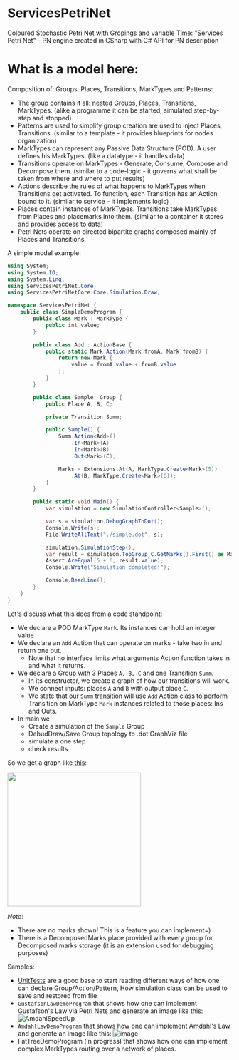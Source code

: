 # ServicesPetriNet
Coloured Stochastic Petri Net with Gropings and variable Time: "Services Petri Net" - PN engine created in CSharp with C# API for PN description

# What is a model here:
Composition of: Groups, Places, Transitions, MarkTypes and Patterns:
 - The group contains it all: nested Groups, Places, Transitions, MarkTypes. (alike a programme it can be started, simulated step-by-step and stopped)
 - Patterns are used to simplify group creation are used to inject Places, Transitions. (similar to a template - it provides blueprints for nodes organization) 
 - MarkTypes can represent any Passive Data Structure (POD). A user defines his MarkTypes. (like a datatype - it handles data)
 - Transitions operate on MarkTypes - Generate, Consume, Compose and Decompose them. (similar to a code-logic - it governs what shall be taken from where and where to put results) 
 - Actions describe the rules of what happens to MarkTypes when Transitions get activated. To function, each Transition has an Action bound to it. (similar to service - it implements logic)
 - Places contain instances of MarkTypes. Transitions take MarkTypes from Places and placemarks into them. (similar to a container it stores and provides access to data)
 - Petri Nets operate on directed bipartite graphs composed mainly of Places and Transitions. 

A simple model example: 
```csharp
using System;
using System.IO;
using System.Linq;
using ServicesPetriNet.Core;
using ServicesPetriNetCore.Core.Simulation.Draw;

namespace ServicesPetriNet {
    public class SimpleDemoProgram {
        public class Mark : MarkType {
            public int value;
        }

        public class Add : ActionBase {
            public static Mark Action(Mark fromA, Mark fromB) {
                return new Mark {
                    value = fromA.value + fromB.value
                };
            }
        }

        public class Sample: Group {
            public Place A, B, C;

            private Transition Summ;

            public Sample() {
                Summ.Action<Add>()
                    .In<Mark>(A)
                    .In<Mark>(B)
                    .Out<Mark>(C);

                Marks = Extensions.At(A, MarkType.Create<Mark>(5))
                    .At(B, MarkType.Create<Mark>(6));
            }
        }

        public static void Main() {
            var simulation = new SimulationController<Sample>();

            var s = simulation.DebugGraphToDot();
            Console.Write(s);
            File.WriteAllText("./simple.dot", s);

            simulation.SimulationStep();
            var result = simulation.TopGroup.C.GetMarks().First() as Mark;
            Assert.AreEqual(5 + 6, result.value);
            Console.Write("Simulation completed!");

            Console.ReadLine();
        }
    }
}

```
Let's discuss what this does from a code standpoint:
 - We declare a POD MarkType `Mark`. Its instances can hold an integer value
 - We declare an `Add` Action that can operate on marks - take two in and return one out. 
   - Note that no interface limits what arguments Action function takes in and what it returns. 
 - We declare a Group with 3 Places `A, B, C` and one Transition `Summ`. 
   - In its constructor, we create a graph of how our transitions will work. 
   - We connect inputs: places `A` and `B` with output place `C`. 
   - We state that our `Summ` transition will use `Add` Action class to perform Transition on MarkType `Mark` instances related to those places: Ins and Outs.
- In main we
  - Create a simulation of the `Sample` Group
  - DebudDraw/Save Group topology to .dot GraphViz file
  - simulate a one step 
  - check results

 So we get a graph like [this](https://bit.ly/2QAbLxQ): 
 
<img src="https://user-images.githubusercontent.com/2915361/91675876-99469800-eb46-11ea-8616-b77cf4eb8e79.png " width="300" >

*Note*:
  - There are no marks shown! This is a feature you can implement=)
  - There is a DecomposedMarks place provided with every group for Decomposed marks storage (it is an extension used for debugging purposes)

Samples:
 - [UnitTests](https://github.com/OlegJakushkin/ServicesPetriNet/tree/master/NUnitTestSPNCore/Tests) are a good base to start reading different ways of how one can declare Group/Action/Pattern, How simulation class can be used to save and restored from file 
 - `GustafsonLawDemoProgram` that shows how one can implement  Gustafson's Law via Petri Nets and generate an image like this:
![AmdahlSpeedUp](https://user-images.githubusercontent.com/2915361/91676471-92b92000-eb48-11ea-8330-319a268abcc2.png)
 - `AmdahlLawDemoProgram` that shows how one can implement Amdahl's Law and generate an image like this:
  ![image](https://user-images.githubusercontent.com/2915361/91676555-e592d780-eb48-11ea-8828-ff257ad68bdf.png)
 - FatTreeDemoProgram (in progress) that shows how one can implement complex MarkTypes routing over a network of places.
 
